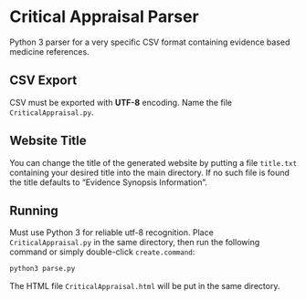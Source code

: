 Critical Appraisal Parser
=========================

Python 3 parser for a very specific CSV format containing evidence based medicine references.

CSV Export
----------

CSV must be exported with **UTF-8** encoding.
Name the file `CriticalAppraisal.py`.

Website Title
-------------

You can change the title of the generated website by putting a file `title.txt` containing your desired title into the main directory.
If no such file is found the title defaults to “Evidence Synopsis Information”.

Running
-------

Must use Python 3 for reliable utf-8 recognition.
Place `CriticalAppraisal.py` in the same directory, then run the following command or simply double-click `create.command`:

```bash
python3 parse.py
```

The HTML file `CriticalAppraisal.html` will be put in the same directory.
